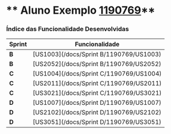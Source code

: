 ** Aluno Exemplo [1190769](./)** 
===============================


### Índice das Funcionalidade Desenvolvidas ###


| Sprint | Funcionalidade     |
|--------|--------------------|
| **B**  | [US1003](/docs/Sprint B/1190769/US1003) |
| **B**  | [US2052](/docs/Sprint B/1190769/US2052) |
| **C**  | [US1004](/docs/Sprint C/1190769/US1004) |
| **C**  | [US2011](/docs/Sprint C/1190769/US2011) |
| **C**  | [US3021](/docs/Sprint C/1190769/US3021) |
| **D**  | [US1007](/docs/Sprint D/1190769/US1007) |
| **D**  | [US2102](/docs/Sprint D/1190769/US2102) |
| **D**  | [US3051](/docs/Sprint D/1190769/US3051) |